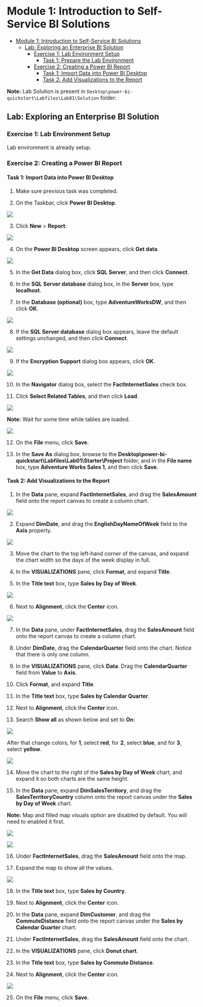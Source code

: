 # Module 1: Introduction to Self-Service BI Solutions

- [Module 1: Introduction to Self-Service BI Solutions](#module-1-introduction-to-self-service-bi-solutions)
  - [Lab: Exploring an Enterprise BI Solution](#lab-exploring-an-enterprise-bi-solution)
    - [Exercise 1: Lab Environment Setup](#exercise-1-viewing-reports)
      - [Task 1: Prepare the Lab Environment](#task-1-prepare-the-lab-environment)
    - [Exercise 2: Creating a Power BI Report](#exercise-2-creating-a-power-bi-report)
      - [Task 1: Import Data into Power BI Desktop](#task-1-import-data-into-power-bi-desktop)
      - [Task 2: Add Visualizations to the Report](#task-2-add-visualizations-to-the-report)

**Note:** Lab Solution is present in `Desktop\power-bi-quickstart\Labfiles\Lab01\Solution` folder:

## Lab: Exploring an Enterprise BI Solution

### Exercise 1: Lab Environment Setup

Lab environment is already setup.

### Exercise 2: Creating a Power BI Report

#### Task 1: Import Data into Power BI Desktop

1. Make sure previous task was completed.

2. On the Taskbar, click **Power BI Desktop**.

![](./images/s3.png)

3. Click **New** > **Report**:

![](./images/new.png)

4. On the **Power BI Desktop** screen appears, click **Get data**.

![](./images/s4.png)

5. In the **Get Data** dialog box, click **SQL Server**, and then click **Connect**.

6. In the **SQL Server database** dialog box, in the **Server** box, type **localhost**.

7. In the **Database (optional)** box, type **AdventureWorksDW**, and then click **OK**.

![](./images/s5.png)

8. If the **SQL Server database** dialog box appears, leave the default settings unchanged, and then click **Connect**.

![](./images/s6_0.png)

9. If the **Encryption Support** dialog box appears, click **OK**.

![](./images/s6.png)

10. In the **Navigator** dialog box, select the **FactInternetSales** check box.

11. Click **Select Related Tables**, and then click **Load**.

![](./images/s7.png)

**Note:** Wait for some time while tables are loaded.

![](./images/s8.png)

12. On the **File** menu, click **Save**.

13. In the **Save As** dialog box, browse to the **Desktop\\power-bi-quickstart\\Labfiles\\Lab01\\Starter\\Project** folder, and in the **File name** box, type **Adventure Works Sales 1**, and then click **Save**.

#### Task 2: Add Visualizations to the Report

1. In the **Data** pane, expand **FactInternetSales**, and drag the **SalesAmount** field onto the report canvas to create a column chart.

![](./images/s9.png)

2. Expand **DimDate**, and drag the **EnglishDayNameOfWeek** field to the **Axis** property.

![](./images/s10.png)

3. Move the chart to the top left-hand corner of the canvas, and expand the chart width so the days of the week display in full.

4. In the **VISUALIZATIONS** pane, click **Format**, and expand **Title**.

5. In the **Title text** box, type **Sales by Day of Week**.

![](./images/1.png)

6. Next to **Alignment**, click the **Center** icon.

![](./images/align.png)

7. In the **Data** pane, under **FactInternetSales**, drag the **SalesAmount** field onto the report canvas to create a column chart.

8. Under **DimDate**, drag the **CalendarQuarter** field onto the chart. Notice that there is only one column.

9. In the **VISUALIZATIONS** pane, click **Data**. Drag the **CalendarQuarter** field from **Value** to **Axis**.

10. Click **Format**, and expand **Title**.

11. In the **Title text** box, type **Sales by Calendar Quarter**.

12. Next to **Alignment**, click the **Center** icon.

13. Search **Show all** as shown below and set to **On**:

![](./images/s11.png)

After that change colors, for **1**, select **red**, for **2**, select **blue**, and for **3**, select **yellow**.

![](./images/s12.png)

14. Move the chart to the right of the **Sales by Day of Week** chart, and expand it so both charts are the same height.

15. In the **Data** pane, expand **DimSalesTerritory**, and drag the **SalesTerritoryCountry** column onto the report canvas under the **Sales by Day of Week** chart.

**Note:** Map and filled map visuals option are disabled by default. You will need to enabled it first.

![](./images/s13.png)

![](./images/s14.png)

16. Under **FactInternetSales**, drag the **SalesAmount** field onto the map.

17. Expand the map to show all the values.

![](./images/2.png)

18. In the **Title text** box, type **Sales by Country**.

19. Next to **Alignment**, click the **Center** icon.

20. In the **Data** pane, expand **DimCustomer**, and drag the **CommuteDistance** field onto the report canvas under the **Sales by Calendar Quarter** chart.

21. Under **FactInternetSales**, drag the **SalesAmount** field onto the chart.

22. In the **VISUALIZATIONS** pane, click **Donut chart**.

23. In the **Title text** box, type **Sales by Commute Distance**.

24. Next to **Alignment**, click the **Center** icon.

![](./images/s15.png)

25. On the **File** menu, click **Save**.
